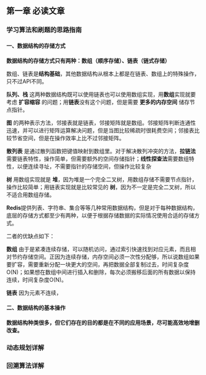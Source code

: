 ## 第一章 必读文章

### 学习算法和刷题的思路指南

#### 一、数据结构的存储方式

**数据结构的存储方式只有两种：数组（顺序存储）、链表（链式存储）**

数组、链表是**结构基础**，其他数据结构从根本上都是在链表、数组上的特殊操作，只不过API不同。

**队列、栈** 这两种数据结构既可以使用链表也可以使用数组实现，用**数组**实现就要考虑 **扩容缩容** 的问题；用**链表**没有这个问题，但是需要 **更多的内存空间** 储存节点指针。

**图** 的两种表示方法，邻接表就是链表，邻接矩阵就是数组。邻接矩阵判断连通性迅速，并可以进行矩阵运算解决问题，但是当图比较稀疏时很耗费空间；邻接表比较节省空间，但是在操作效率上比不过邻接矩阵。

**散列表** 是通过散列函数把键值映射到数组里。对于解决散列冲突的方法，**拉链法**需要链表特性，操作简单，但需要额外的空间存储指针；**线性探查法**需要数组特性，以便连续寻址，不需要指针的存储空间，但操作比较复杂

**树** 用数组实现就是 **堆**，因为堆是一个完全二叉树，用数组存储不需要节点指针，操作比较简单；用链表实现就是比较常见的 **树**，因为不一定是完全二叉树，所以不适合用数组存储。

**Redis**提供列表、字符串、集合等等几种常用数据结构，但是对于每种数据结构，底层的存储方式都至少有两种，以便于根据存储数据的实际情况使用合适的存储方式。

二者的优缺点如下：

**数组** 由于是紧凑连续存储，可以随机访问，通过索引快速找到对应元素，而且相对节约存储空间。正因为连续存储，内存空间必须一次性分配够，所以说数组如果要扩容，需要重新分配一块更大的空间，再把数据全部复制过去，时间复杂度O(N)；如果想在数组中间进行插入和删除，每次必须搬移后面的所有数据以保持连续，时间复杂度O(N)。

**链表** 因为元素不连续，

#### 二、数据结构的基本操作

**数据结构种类很多，但它们存在的目的都是在不同的应用场景，尽可能高效地增删改查。**



### 动态规划详解

### 回溯算法详解
